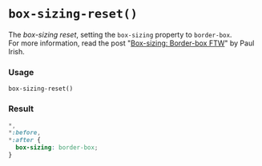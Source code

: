 # `box-sizing-reset()`

The *box-sizing reset*, setting the `box-sizing` property to `border-box`.  
For more information, read the post "[Box-sizing: Border-box FTW](http://www.paulirish.com/2012/box-sizing-border-box-ftw/)" by Paul Irish.

### Usage

```stylus
box-sizing-reset()
```

### Result

```css
*,
*:before,
*:after {
  box-sizing: border-box;
}
```
